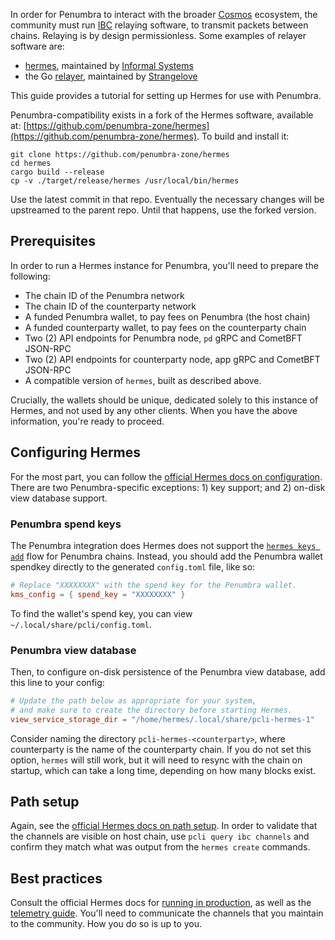 In order for Penumbra to interact with the broader [Cosmos] ecosystem, the community must
run [IBC] relaying software, to transmit packets between chains. Relaying is by design
permissionless. Some examples of relayer software are:

  * [hermes], maintained by [Informal Systems][Informal]
  * the Go [relayer], maintained by [Strangelove]

This guide provides a tutorial for setting up Hermes for use with Penumbra.

Penumbra-compatibility exists in a fork of the Hermes software, available at:
[https://github.com/penumbra-zone/hermes](https://github.com/penumbra-zone/hermes).
To build and install it:

```shell
git clone https://github.com/penumbra-zone/hermes
cd hermes
cargo build --release
cp -v ./target/release/hermes /usr/local/bin/hermes
```

Use the latest commit in that repo.
Eventually the necessary changes will be upstreamed to the parent repo.
Until that happens, use the forked version.

## Prerequisites

In order to run a Hermes instance for Penumbra, you'll need to prepare the following:

* The chain ID of the Penumbra network
* The chain ID of the counterparty network
* A funded Penumbra wallet, to pay fees on Penumbra (the host chain)
* A funded counterparty wallet, to pay fees on the counterparty chain
* Two (2) API endpoints for Penumbra node, `pd` gRPC and CometBFT JSON-RPC
* Two (2) API endpoints for counterparty node, app gRPC and CometBFT JSON-RPC
* A compatible version of `hermes`, built as described above.

Crucially, the wallets should be unique, dedicated solely to this instance of Hermes,
and not used by any other clients. When you have the above information, you're ready to proceed.

## Configuring Hermes

For the most part, you can follow the [official Hermes docs on configuration](https://hermes.informal.systems/documentation/configuration/configure-hermes.html).
There are two Penumbra-specific exceptions: 1) key support; and 2) on-disk view database support.

### Penumbra spend keys
The Penumbra integration does Hermes does not support the [`hermes keys add`](https://hermes.informal.systems/documentation/commands/keys/index.html)
flow for Penumbra chains. Instead, you should add the Penumbra wallet spendkey directly to the generated `config.toml` file, like so:

```toml
# Replace "XXXXXXXX" with the spend key for the Penumbra wallet.
kms_config = { spend_key = "XXXXXXXX" }
```

To find the wallet's spend key, you can view `~/.local/share/pcli/config.toml`. 

### Penumbra view database
Then, to configure on-disk persistence of the Penumbra view database, add this line to your config:

```toml
# Update the path below as appropriate for your system,
# and make sure to create the directory before starting Hermes.
view_service_storage_dir = "/home/hermes/.local/share/pcli-hermes-1"
```

Consider naming the directory `pcli-hermes-<counterparty>`, where counterparty is the name of the counterparty chain.
If you do not set this option, `hermes` will still work, but it will need to resync with the chain on startup,
which can take a long time, depending on how many blocks exist.

## Path setup

Again, see the [official Hermes docs on path setup](https://hermes.informal.systems/documentation/commands/path-setup/index.html).
In order to validate that the channels are visible on host chain, use `pcli query ibc channels` and confirm they match
what was output from the `hermes create` commands.

## Best practices

Consult the official Hermes docs for [running in production](https://hermes.informal.systems/tutorials/production/index.html),
as well as the [telemetry guide](https://hermes.informal.systems/documentation/telemetry/index.html).
You'll need to communicate the channels that you maintain to the community. How you do so is up to you.

[Cosmos]: https://cosmos.network
[IBC]: https://ibc.cosmos.network
[hermes]: https://hermes.informal.systems
[relayer]: https://github.com/cosmos/relayer
[Informal]: https://informal.systems
[Strangelove]: https://strange.love
